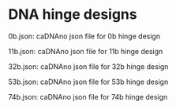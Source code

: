 # DNA hinge designs

0b.json: caDNAno json file for 0b hinge design

11b.json: caDNAno json file for 11b hinge design

32b.json: caDNAno json file for 32b hinge design

53b.json: caDNAno json file for 53b hinge design

74b.json: caDNAno json file for 74b hinge design
